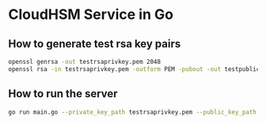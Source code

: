 
# CloudHSM Service in Go

## How to generate test rsa key pairs

```bash
openssl genrsa -out testrsaprivkey.pem 2048
openssl rsa -in testrsaprivkey.pem -outform PEM -pubout -out testpublic.pem
```

## How to run the server

```bash
go run main.go --private_key_path testrsaprivkey.pem --public_key_path testpublic.pem
```

